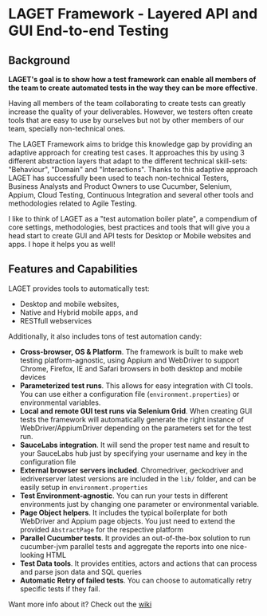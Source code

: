 # LAGET Framework - Layered API and GUI End-to-end Testing

## Background

**LAGET's goal is to show how a test framework can enable all members of the team to create automated
tests in the way they can be more effective**. 

Having all members of the team collaborating to create tests can greatly increase the quality of your 
deliverables. However, we testers often create tools that are easy to use by ourselves but not by other 
members of our team, specially non-technical ones.

The LAGET Framework aims to bridge this knowledge gap by providing an adaptive approach for creating 
test cases. It approaches this by using 3 different abstraction layers that adapt to the different 
technical skill-sets: "Behaviour", "Domain" and "Interactions". Thanks to this adaptive approach 
LAGET has successfully been used to teach non-technical Testers, Business Analysts and Product Owners 
to use Cucumber, Selenium, Appium, Cloud Testing, Continuous Integration and several other tools and 
methodologies related to Agile Testing.

I like to think of LAGET as a "test automation boiler plate", a compendium of core settings, 
methodologies, best practices and tools that will give you a head start to create GUI and API tests 
for Desktop or Mobile websites and apps. I hope it helps you as well!


## Features and Capabilities

LAGET provides tools to automatically test:
+ Desktop and mobile websites,
+ Native and Hybrid mobile apps, and
+ RESTfull webservices

Additionally, it also includes tons of test automation candy:

- **Cross-browser, OS & Platform**. The framework is built to make web testing platform-agnostic, 
  using Appium and WebDriver to support Chrome, Firefox, IE and Safari browsers in both desktop and 
  mobile devices
- **Parameterized test runs**. This allows for easy integration with CI tools. You can use either a 
  configuration file (`environment.properties`) or environmental variables. 
- **Local and remote GUI test runs via Selenium Grid**. When creating GUI tests the 
  framework will automatically generate the right instance of WebDriver/AppiumDriver depending on 
  the parameters set for the test run. 
- **SauceLabs integration**. It will send the proper test name and result to your SauceLabs hub just 
  by specifying your username and key in the configuration file
- **External browser servers included**. Chromedriver, geckodriver and iedriverserver latest versions 
  are included in the `lib/` folder, and can be easily setup in `environment.properties`
- **Test Environment-agnostic**. You can run your tests in different environments just by 
  changing one parameter or environmental variable. 
- **Page Object helpers**. It includes the typical boilerplate for both WebDriver and Appium page 
  objects. You just need to extend the provided `AbstractPage` for the respective platform
- **Parallel Cucumber tests**. It provides an out-of-the-box solution to run cucumber-jvm parallel 
  tests and aggregate the reports into one nice-looking HTML
- **Test Data tools**. It provides entities, actors and actions that can process and parse json data
  and SQL queries
- **Automatic Retry of failed tests**. You can choose to automatically retry specific tests if they 
  fail.

Want more info about it? Check out the [wiki](https://github.com/jbaxenom/laget-framework/wiki)
